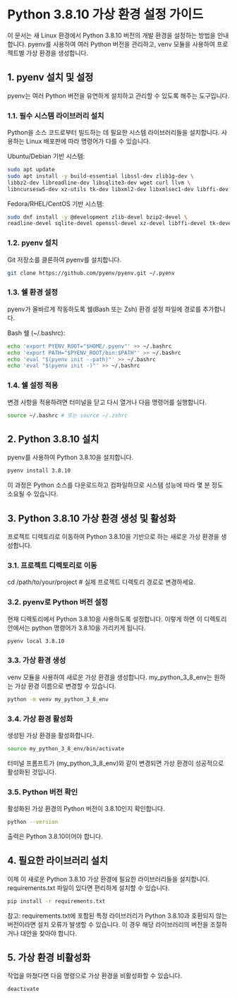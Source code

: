 # Python 3.8.10 가상 환경 설정 가이드
이 문서는 새 Linux 환경에서 Python 3.8.10 버전의 개발 환경을 설정하는 방법을 안내합니다. pyenv를 사용하여 여러 Python 버전을 관리하고, venv 모듈을 사용하여 프로젝트별 가상 환경을 생성합니다.

## 1. pyenv 설치 및 설정
pyenv는 여러 Python 버전을 유연하게 설치하고 관리할 수 있도록 해주는 도구입니다.

### 1.1. 필수 시스템 라이브러리 설치
Python을 소스 코드로부터 빌드하는 데 필요한 시스템 라이브러리들을 설치합니다. 사용하는 Linux 배포판에 따라 명령어가 다를 수 있습니다.

Ubuntu/Debian 기반 시스템:

```bash
sudo apt update
sudo apt install -y build-essential libssl-dev zlib1g-dev \
libbz2-dev libreadline-dev libsqlite3-dev wget curl llvm \
libncursesw5-dev xz-utils tk-dev libxml2-dev libxmlsec1-dev libffi-dev liblzma-dev
```

Fedora/RHEL/CentOS 기반 시스템:

```bash
sudo dnf install -y @development zlib-devel bzip2-devel \
readline-devel sqlite-devel openssl-devel xz-devel libffi-devel tk-devel
```

### 1.2. pyenv 설치
Git 저장소를 클론하여 pyenv를 설치합니다.

```bash
git clone https://github.com/pyenv/pyenv.git ~/.pyenv
```

### 1.3. 쉘 환경 설정
pyenv가 올바르게 작동하도록 쉘(Bash 또는 Zsh) 환경 설정 파일에 경로를 추가합니다.

Bash 쉘 (~/.bashrc):

```bash
echo 'export PYENV_ROOT="$HOME/.pyenv"' >> ~/.bashrc
echo 'export PATH="$PYENV_ROOT/bin:$PATH"' >> ~/.bashrc
echo 'eval "$(pyenv init --path)"' >> ~/.bashrc
echo 'eval "$(pyenv init -)"' >> ~/.bashrc
```

### 1.4. 쉘 설정 적용
변경 사항을 적용하려면 터미널을 닫고 다시 열거나 다음 명령어를 실행합니다.

```bash
source ~/.bashrc # 또는 source ~/.zshrc
```

## 2. Python 3.8.10 설치
pyenv를 사용하여 Python 3.8.10을 설치합니다.

```bash
pyenv install 3.8.10
```

이 과정은 Python 소스를 다운로드하고 컴파일하므로 시스템 성능에 따라 몇 분 정도 소요될 수 있습니다.

## 3. Python 3.8.10 가상 환경 생성 및 활성화
프로젝트 디렉토리로 이동하여 Python 3.8.10을 기반으로 하는 새로운 가상 환경을 생성합니다.

### 3.1. 프로젝트 디렉토리로 이동
cd /path/to/your/project # 실제 프로젝트 디렉토리 경로로 변경하세요.

### 3.2. pyenv로 Python 버전 설정
현재 디렉토리에서 Python 3.8.10을 사용하도록 설정합니다. 이렇게 하면 이 디렉토리 안에서는 python 명령어가 3.8.10을 가리키게 됩니다.

```bash
pyenv local 3.8.10
```

### 3.3. 가상 환경 생성
venv 모듈을 사용하여 새로운 가상 환경을 생성합니다. my_python_3_8_env는 원하는 가상 환경 이름으로 변경할 수 있습니다.

```bash
python -m venv my_python_3_8_env
```

### 3.4. 가상 환경 활성화
생성된 가상 환경을 활성화합니다.

```bash
source my_python_3_8_env/bin/activate
```

터미널 프롬프트가 (my_python_3_8_env)와 같이 변경되면 가상 환경이 성공적으로 활성화된 것입니다.

### 3.5. Python 버전 확인
활성화된 가상 환경의 Python 버전이 3.8.10인지 확인합니다.

```bash
python --version
```

출력은 Python 3.8.10이어야 합니다.

## 4. 필요한 라이브러리 설치
이제 이 새로운 Python 3.8.10 가상 환경에 필요한 라이브러리들을 설치합니다. requirements.txt 파일이 있다면 편리하게 설치할 수 있습니다.

```bash
pip install -r requirements.txt
```

참고: requirements.txt에 포함된 특정 라이브러리가 Python 3.8.10과 호환되지 않는 버전이라면 설치 오류가 발생할 수 있습니다. 이 경우 해당 라이브러리의 버전을 조절하거나 대안을 찾아야 합니다.

## 5. 가상 환경 비활성화
작업을 마쳤다면 다음 명령으로 가상 환경을 비활성화할 수 있습니다.

```bash
deactivate
```



